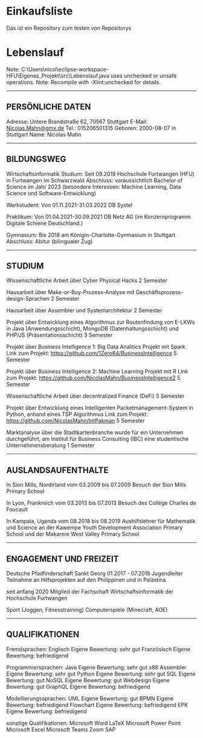 # Einkaufsliste
Das ist ein Repository zum testen von Repositorys


# Lebenslauf
Note: C:\Users\nicol\eclipse-workspace-HFU\Eigenes_Projekt\src\Lebenslauf.java uses unchecked or unsafe operations.
Note: Recompile with -Xlint:unchecked for details.

-------------------------------------------------------------------------------------------------------------
## PERSÖNLICHE DATEN

Adresse: Untere Brandstraße 62, 70567 Stuttgart
E-Mail: Nicolas.Mahn@gmx.de
Tel.: 015206501315
Geboren: 2000-08-07 in Stuttgart
Name: Nicolas Mahn


-------------------------------------------------------------------------------------------------------------
## BILDUNGSWEG

Wirtschaftsinformatik Studium: Seit 09.2019
                               Hochschule Furtwangen (HFU) in Furtwangen im Schwarzwald
                               Abschluss: voraussichtlich Bachelor of Science im Jahr 2023
                               (besondere Interessen: Machine Learning, Data Science und Software-Entwicklung)

Werkstudent: Von 01.11.2021-31.03.2022
             DB Systel

Praktikum: Von 01.04.2021-30.09.2021
           DB Netz AG
           (im Konzernprogramm Digitale Schiene Deutschland.)

Gymnasium: Bis 2018
           am Königin-Charlotte-Gymnasium in Stuttgart
           Abschluss: Abitur
           (bilingualer Zug)


-------------------------------------------------------------------------------------------------------------
## STUDIUM

Wissenschaftliche Arbeit über Cyber Physical Hacks
        2 Semester

Hausarbeit über Make-or-Buy-Prozess-Analyse mit Geschäftsprozess-design-Sprachen
        2 Semester

Hausarbeit über Assembler und Systemarchitektur
        2 Semester

Projekt über Entwicklung eines Algorithmus zur Routenfindung von E-LKWs in Java
(Anwendungsschicht), MongoDB (Datenhaltungsschicht) und PHP/JS (Präsentationsschicht)
        3 Semester

Projekt über Business Intelligence 1: Big Data Analitics Projekt mit Spark
        Link zum Projekt: https://github.com/1Zero64/BusinessIntelligence
        5 Semester

Projekt über Business Intelligence 2: Machine Learning Projekt mit R
        Link zum Projekt: https://github.com/NicolasMahn/BusinessIntelligence2
        5 Semester

Wissenschaftliche Arbeit über decentralized Finance (DeFi)
        5 Semester

Projekt über Entwicklung eines Intelligenten Packetmanagement-System in Python, anhand eines TSP Algorithmus
        Link zum Projekt: https://github.com/NicolasMahn/IntPakman
        5 Semester

Marktanalyse über die Stadtkartenbranche wurde für ein Unternehmen durchgeführt,
am Institut für Business Consulting (IBC) eine studentische Unternehmensberatung
        1 Semester



-------------------------------------------------------------------------------------------------------------
## AUSLANDSAUFENTHALTE

In Sion Mills, Nordirland vom 03.2009 bis 07.2009
                          Besuch der Sion Mills Primary School

In Lyon, Frankreich vom 03.2013 bis 07.2013
                    Besuch des Collège Charles de Foucault

In Kampala, Uganda vom 08.2018 bis 08.2019
                   Aushilfslehrer für Mathematik und Science an der Kawempe Youth Development Association
                   Primary School und der Makarere West Valley Primary School


-------------------------------------------------------------------------------------------------------------
## ENGAGEMENT UND FREIZEIT

Deutsche Pfadfinderschaft Sankt Georg
01.2017 - 07.2018 Jugendleiter
Teilnahme an Hilfsprojekten auf den Philippinen und in Palästina

seit anfang 2020 Mitglied der Fachschaft Wirtschaftsinformatik der Hochschule Furtwangen

Sport (Joggen, Fitnesstraining)
Computerspiele (Minecraft, AOE)


-------------------------------------------------------------------------------------------------------------
## QUALIFIKATIONEN

Fremdsprachen: Englisch       Eigene Bewertung: sehr gut
               Französisch    Eigene Bewertung: befriedigend

Programmiersprachen: Java           Eigene Bewertung: sehr gut
                     x86 Assembler  Eigene Bewertung: sehr gut
                     Python         Eigene Bewertung: sehr gut
                     SQL            Eigene Bewertung: gut
                     NoSQL          Eigene Bewertung: gut
                     Webdesign      Eigene Bewertung: gut
                     GraphQL        Eigene Bewertung: befriedigend

Modellierungssprachen: UML            Eigene Bewertung: gut
                       BPMN           Eigene Bewertung: befriedigend
                       Flowchart      Eigene Bewertung: befriedigend
                       EPK            Eigene Bewertung: befriedigend

sonstige Qualifikationen: Microsoft Word
                          LaTeX
                          Microsoft Power Point
                          Microsoft Excel
                          Microsoft Teams
                          Zoom
                          SAP

